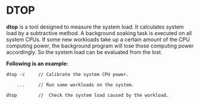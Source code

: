 # DTOP

**dtop** is a tool designed to measure  the system load. It calculates system load by a subtractive method. A background soaking task is executed on all system CPUs. If some new workloads take up a certain amount  of the CPU computing power, the background program will lose those computing power accordingly. So the system load can be evaluated from the lost.



**Following is an example:**

```
dtop -c	 	// Calibrate the system CPU power.

	... 	// Run some workloads on the system.

dtop		//  Check the system load caused by the workload.
```
